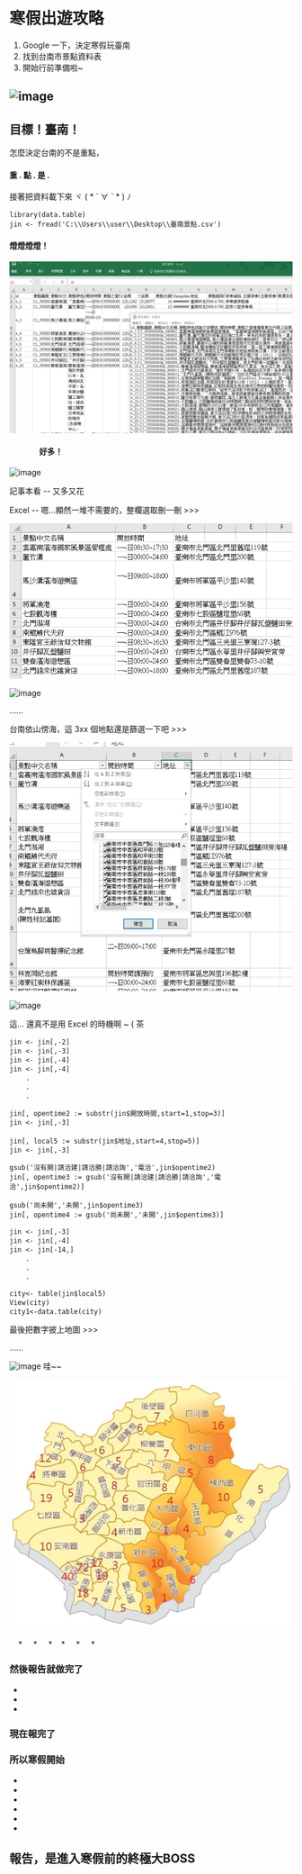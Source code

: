 # 寒假出遊攻略  
  1. Google 一下，決定寒假玩臺南
  2. 找到台南市景點資料表
  3. 開始行前準備啦~
  
![image](https://github.com/yiping0422/-/blob/master/%E7%A7%80.gif?raw=true)
---------
## 目標！臺南！
怎麼決定台南的不是重點，
#### 重 . 點 . 是 . 
接著把資料載下來  ヾ ( * ´  ∀  ˋ  * ) ﾉ
```
library(data.table)
jin <- fread('C:\\Users\\user\\Desktop\\臺南景點.csv')
```
#### 燈燈燈燈！

![image](https://github.com/yiping0422/-/blob/master/1515323051798.jpg?raw=true)

####                  好多！

![image](https://github.com/yiping0422/-/blob/master/%E5%92%A9.gif?raw=true)

記事本看 -- 又多又花

Excel -- 嗯...顯然一堆不需要的，整欄選取刪一刪 >>>

![image](https://github.com/yiping0422/-/blob/master/1515323158800.jpg?raw=true)

![image](https://github.com/yiping0422/-/blob/master/%E5%92%A9.gif?raw=true)

......

台南依山傍海，這 3xx 個地點還是篩選一下吧 >>>

![image](https://github.com/yiping0422/-/blob/master/try.jpg?raw=true)

![image](https://github.com/yiping0422/-/blob/master/%E5%92%A9.gif?raw=true)

這... 還真不是用 Excel 的時機啊 ~ ( 茶

```
jin <- jin[,-2]
jin <- jin[,-3]
jin <- jin[,-4]
jin <- jin[,-4]
    .
    .
    .
```


```
jin[, opentime2 := substr(jin$開放時間,start=1,stop=3)]
jin <- jin[,-3]

jin[, local5 := substr(jin$地址,start=4,stop=5)]
jin <- jin[,-3]
```

```
gsub('沒有開|請洽建|請洽勝|請洽詢','電洽',jin$opentime2)
jin[, opentime3 := gsub('沒有開|請洽建|請洽勝|請洽詢','電洽',jin$opentime2)]

gsub('尚未開','未開',jin$opentime3)
jin[, opentime4 := gsub('尚未開','未開',jin$opentime3)]
```

```
jin <- jin[,-3]
jin <- jin[,-4]
jin <- jin[-14,]
    .
    .
    .
```

```
city<- table(jin$local5)
View(city)
city1<-data.table(city)
```

最後把數字披上地圖 >>>

......

![image](https://github.com/yiping0422/-/blob/master/%E7%A7%80.gif?raw=true) 哇~~

![image](https://github.com/yiping0422/-/blob/master/26694057_1771546239542927_301456047_n.jpg?raw=true)




     *
     * 
     *
     *
     *
     *


### 然後報告就做完了


-

-

-
   
   
### 現在報完了

### 所以寒假開始


*

*

*

*

*

*


## 報告，是進入寒假前的終極大BOSS

